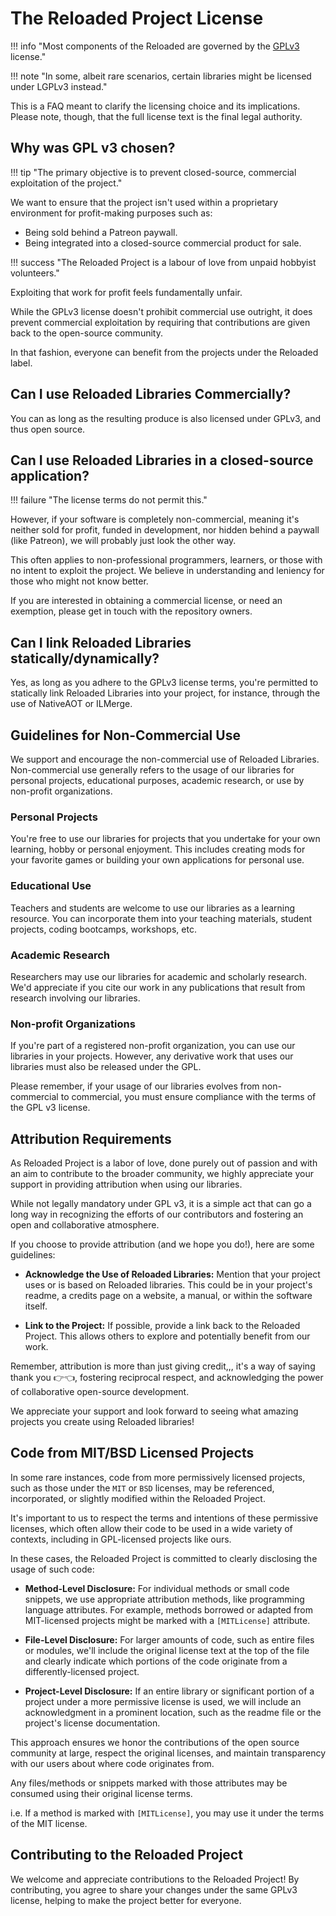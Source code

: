 # The Reloaded Project License

!!! info "Most components of the Reloaded are governed by the [GPLv3](https://www.gnu.org/licenses/gpl-3.0.en.html) license."

!!! note "In some, albeit rare scenarios, certain libraries might be licensed under LGPLv3 instead."

This is a FAQ meant to clarify the licensing choice and its implications.
Please note, though, that the full license text is the final legal authority.

## Why was GPL v3 chosen?

!!! tip "The primary objective is to prevent closed-source, commercial exploitation of the project."

We want to ensure that the project isn't used within a proprietary environment for
profit-making purposes such as:

- Being sold behind a Patreon paywall.
- Being integrated into a closed-source commercial product for sale.

!!! success "The Reloaded Project is a labour of love from unpaid hobbyist volunteers."

Exploiting that work for profit feels fundamentally unfair.

While the GPLv3 license doesn't prohibit commercial use outright, it does prevent commercial
exploitation by requiring that contributions are given back to the open-source community.

In that fashion, everyone can benefit from the projects under the Reloaded label.

## Can I use Reloaded Libraries Commercially?

You can as long as the resulting produce is also licensed under GPLv3, and thus open source.

## Can I use Reloaded Libraries in a closed-source application?

!!! failure "The license terms do not permit this."

However, if your software is completely non-commercial, meaning it's neither
sold for profit, funded in development, nor hidden behind a paywall (like Patreon),
we will probably just look the other way.

This often applies to non-professional programmers, learners, or those
with no intent to exploit the project. We believe in understanding and
leniency for those who might not know better.

If you are interested in obtaining a commercial license, or need an exemption, 
please get in touch with the repository owners.

## Can I link Reloaded Libraries statically/dynamically?

Yes, as long as you adhere to the GPLv3 license terms, you're permitted to statically
link Reloaded Libraries into your project, for instance, through the use of NativeAOT or ILMerge.

## Guidelines for Non-Commercial Use

We support and encourage the non-commercial use of Reloaded Libraries.
Non-commercial use generally refers to the usage of our libraries for personal projects,
educational purposes, academic research, or use by non-profit organizations.

### Personal Projects
You're free to use our libraries for projects that you undertake
for your own learning, hobby or personal enjoyment. This includes creating mods for your
favorite games or building your own applications for personal use.

### Educational Use 
Teachers and students are welcome to use our libraries as a learning
resource. You can incorporate them into your teaching materials, student projects, coding
bootcamps, workshops, etc.

### Academic Research
Researchers may use our libraries for academic and scholarly research.
We'd appreciate if you cite our work in any publications that result from research involving our libraries.

### Non-profit Organizations
If you're part of a registered non-profit organization,
you can use our libraries in your projects. However, any derivative work that uses our
libraries must also be released under the GPL.

Please remember, if your usage of our libraries evolves from non-commercial to commercial,
you must ensure compliance with the terms of the GPL v3 license.

## Attribution Requirements

As Reloaded Project is a labor of love, done purely out of passion and with an aim to contribute
to the broader community, we highly appreciate your support in providing attribution when using
our libraries.  

While not legally mandatory under GPL v3, it is a simple act that can go a long
way in recognizing the efforts of our contributors and fostering an open and collaborative atmosphere.

If you choose to provide attribution (and we hope you do!), here are some guidelines:

- **Acknowledge the Use of Reloaded Libraries:** Mention that your project uses or is based on Reloaded libraries.
  This could be in your project's readme, a credits page on a website, a manual, or within the software itself.

- **Link to the Project:** If possible, provide a link back to the Reloaded Project.
  This allows others to explore and potentially benefit from our work.

Remember, attribution is more than just giving credit,,, it's a way of saying thank you 👉👈, fostering reciprocal
respect, and acknowledging the power of collaborative open-source development.

We appreciate your support and look forward to seeing what amazing projects you create using Reloaded libraries!

## Code from MIT/BSD Licensed Projects

In some rare instances, code from more permissively licensed projects, such as those under the
`MIT` or `BSD` licenses, may be referenced, incorporated, or slightly modified within the Reloaded Project.

It's important to us to respect the terms and intentions of these permissive licenses,
which often allow their code to be used in a wide variety of contexts, including in GPL-licensed projects like ours.

In these cases, the Reloaded Project is committed to clearly disclosing the usage of such code:

- **Method-Level Disclosure:** For individual methods or small code snippets, we use appropriate
  attribution methods, like programming language attributes. For example, methods borrowed or adapted
  from MIT-licensed projects might be marked with a `[MITLicense]` attribute.

- **File-Level Disclosure:** For larger amounts of code, such as entire files or modules, we'll include
  the original license text at the top of the file and clearly indicate which portions of the code originate
  from a differently-licensed project.

- **Project-Level Disclosure:** If an entire library or significant portion of a project under a more permissive
  license is used, we will include an acknowledgment in a prominent location, such as the readme file or the
  project's license documentation.

This approach ensures we honor the contributions of the open source community at large, respect the original
licenses, and maintain transparency with our users about where code originates from.

Any files/methods or snippets marked with those attributes may be consumed using their original license terms.  

i.e. If a method is marked with `[MITLicense]`, you may use it under the terms of the MIT license.  

## Contributing to the Reloaded Project

We welcome and appreciate contributions to the Reloaded Project!
By contributing, you agree to share your changes under the same GPLv3 license,
helping to make the project better for everyone.